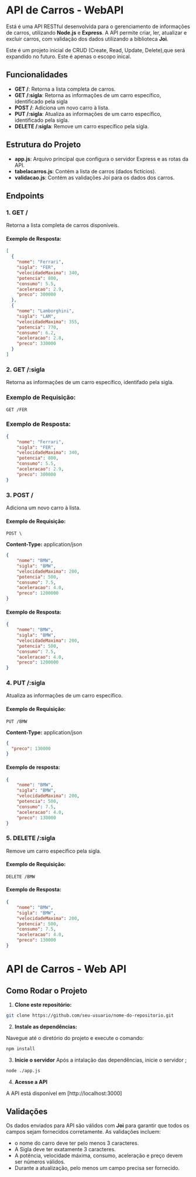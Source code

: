 # API de Carros - WebAPI

Está é uma API RESTful desenvolvida para o gerenciamento de informações de carros, utilizando **Node.js** e **Express**. A API permite criar, ler, atualizar e excluir carros, com validação dos dados utilizando a biblioteca **Joi**.

Este é um projeto inicial de CRUD (Create, Read, Update, Delete),que será expandido no futuro. Este é apenas o escopo inical.

## Funcionalidades

- **GET /**: Retorna a lista completa de carros.
- **GET /:sigla**: Retorna as informações de um carro específico, identificado pela sigla
- **POST /**: Adiciona um novo carro à lista.
- **PUT /:sigla**: Atualiza as informações de um carro específico, identificado pela sigla.
- **DELETE /:sigla**: Remove um carro específico pela sigla.

## Estrutura do Projeto

- **app.js**: Arquivo principal que configura o servidor Express e as rotas da API.
- **tabelacarros.js**: Contém a lista de carros (dados fictícios).
- **validacao.js**: Contém as validações Joi para os dados dos carros.

## Endpoints

### 1. **GET /**

Retorna a lista completa de carros disponíveis.

#### Exemplo de Resposta:

```json
[
  {
    "nome": "Ferrari",
    "sigla": "FER",
    "velocidadeMaxima": 340,
    "potencia": 800,
    "consumo": 5.5,
    "aceleracao": 2.9,
    "preco": 300000
  },
  {
    "nome": "Lamborghini",
    "sigla": "LAM",
    "velocidadeMaxima": 355,
    "potencia": 770,
    "consumo": 6.2,
    "aceleracao": 2.8,
    "preco": 330000
  }
]
```
### 2. **GET /:sigla**

Retorna as informações de um carro específico, identifado pela sigla.

### Exemplo de Requisição:

`GET /FER`

### Exemplo de Resposta:

```json
{
    "nome": "Ferrari",
    "sigla": "FER",
    "velocidadeMaxima": 340,
    "potencia": 800,
    "consumo": 5.5,
    "aceleracao": 2.9,
    "preco": 300000
}
```
### 3. **POST /**

Adiciona um novo carro à lista.

#### Exemplo de Requisição:

`POST \`

**Content-Type:** application/json

```json
{
    "nome": "BMW",
    "sigla": "BMW",
    "velocidadeMaxima": 200,
    "potencia": 500,
    "consumo": 7.5,
    "aceleracao": 4.0,
    "preco": 1200000  
}
```

#### Exemplo de Resposta:

```json
{
    "nome": "BMW",
    "sigla": "BMW",
    "velocidadeMaxima": 200,
    "potencia": 500,
    "consumo": 7.5,
    "aceleracao": 4.0,
    "preco": 1200000  
}
```

### 4. **PUT /:sigla**

Atualiza as informações de um carro específico.

#### Exemplo de Requisição:

`PUT /BMW`

**Content-Type:** application/json

```json
{
  "preco": 130000
}
```

#### Exemplo de resposta:

```json
{
    "nome": "BMW",
    "sigla": "BMW",
    "velocidadeMaxima": 200,
    "potencia": 500,
    "consumo": 7.5,
    "aceleracao": 4.0,
    "preco": 130000
}
```

### 5. **DELETE /:sigla**

Remove um carro específico pela sigla.

#### Exemplo de Requisição:

`DELETE /BMW`

#### Exemplo de Resposta:

```json
{
    "nome": "BMW",
    "sigla": "BMW",
    "velocidadeMaxima": 200,
    "potencia": 500,
    "consumo": 7.5,
    "aceleracao": 4.0,
    "preco": 130000
}
```
# API de Carros  - Web API
## Como Rodar o Projeto

1. **Clone este repositório:**

```bash
git clone https://github.com/seu-usuario/nome-do-repositorio.git
```

2. **Instale as dependências:**

Navegue até o diretório do projeto e execute o comando:

```bash
npm install
```
3. **Inicie o servidor**
Após a intalação das dependências, inicie o servidor ;

```bash
node ./app.js
```
4. **Acesse a API**

A API está disponível em [http://localhost:3000]

## Validações 

Os dados enviados para API são válidos com **Joi** para garantir que todos os campos sejam fornecidos corretamente. As validações incluem:

- o nome do carro deve ter pelo menos 3 caracteres.
- A Sigla deve ter exatamente 3 caracteres.
- A potência, velocidade máxima, consumo, aceleração e preço devem ser números válidos.
- Durante a atualização, pelo menos um campo precisa ser fornecido.